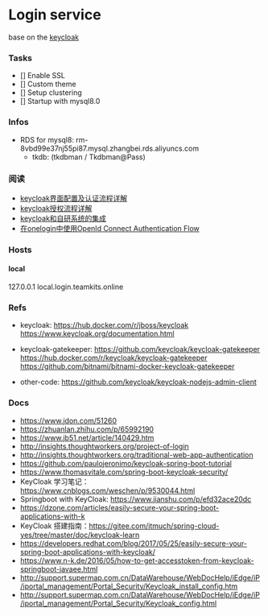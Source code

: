 # Login service
base on the [keycloak](https://www.keycloak.org)

### Tasks
* [] Enable SSL
* [] Custom theme
* [] Setup clustering
* [] Startup with mysql8.0

### Infos
* RDS for mysql8:
    rm-8vbd99e37nj55pi87.mysql.zhangbei.rds.aliyuncs.com
    + tkdb: (tkdbman / Tkdbman@Pass)

### 阅读
* [keycloak界面配置及认证流程详解](https://blog.csdn.net/qq_33430322/article/details/105861261)
* [keycloak授权流程详解](https://blog.csdn.net/qq_33430322/article/details/106420202)
* [keycloak和自研系统的集成](http://www.flydean.com/keycloak-with-other-system)
* [在onelogin中使用OpenId Connect Authentication Flow](http://www.flydean.com/openid-connnect-with-onelogin)

### Hosts
#### local
127.0.0.1 local.login.teamkits.online

### Refs
* keycloak:
    https://hub.docker.com/r/jboss/keycloak
    https://www.keycloak.org/documentation.html

* keycloak-gatekeeper: 
    https://github.com/keycloak/keycloak-gatekeeper
    https://hub.docker.com/r/keycloak/keycloak-gatekeeper
    https://github.com/bitnami/bitnami-docker-keycloak-gatekeeper

* other-code:
    https://github.com/keycloak/keycloak-nodejs-admin-client


### Docs
* https://www.jdon.com/51260
* https://zhuanlan.zhihu.com/p/65992190
* https://www.jb51.net/article/140429.htm
* http://insights.thoughtworkers.org/project-of-login
* http://insights.thoughtworkers.org/traditional-web-app-authentication
* https://github.com/paulojeronimo/keycloak-spring-boot-tutorial
* https://www.thomasvitale.com/spring-boot-keycloak-security/
* KeyCloak 学习笔记：https://www.cnblogs.com/weschen/p/9530044.html
* Springboot with KeyCloak: https://www.jianshu.com/p/efd32ace20dc
* https://dzone.com/articles/easily-secure-your-spring-boot-applications-with-k
* KeyCloak 搭建指南：https://gitee.com/itmuch/spring-cloud-yes/tree/master/doc/keycloak-learn
* https://developers.redhat.com/blog/2017/05/25/easily-secure-your-spring-boot-applications-with-keycloak/
* https://www.n-k.de/2016/05/how-to-get-accesstoken-from-keycloak-springboot-javaee.html
* http://support.supermap.com.cn/DataWarehouse/WebDocHelp/iEdge/iP/iportal_management/Portal_Security/Keycloak_install_config.htm
* http://support.supermap.com.cn/DataWarehouse/WebDocHelp/iEdge/iP/iportal_management/Portal_Security/Keycloak_config.html
